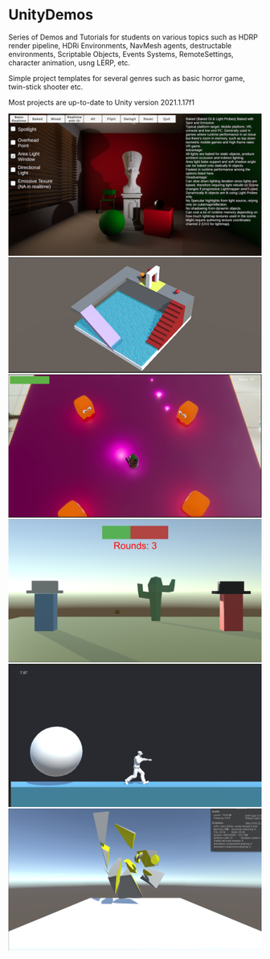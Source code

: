# UnityDemos

Series of Demos and Tutorials for students on various topics such as HDRP render pipeline, HDRi Environments, NavMesh agents, destructable environments, Scriptable Objects, Events Systems, RemoteSettings, character animation, usng LERP, etc.

Simple project templates for several genres such as basic horror game, twin-stick shooter etc.

Most projects are up-to-date to Unity version 2021.1.17f1

![My Image](HDRP_LightingStrategies/HDRPStrategies_ProjectImage.PNG)
![My Image](NavMeshDemo/NavMesh_ProjectImage.PNG)
![My Image](TwinStick_StarterProject/TwinStick_ProjectImage.PNG)
![My Image](ScriptableEventSystem/ScriptableEvents_ProjectImage.PNG)
![My Image](MixamoDemo/MixamoDemo_ProjectImage.PNG)
![My Image](BasicDestructableObjects/DestructableObject_ProjectImage.PNG)
